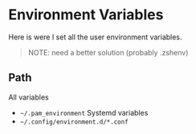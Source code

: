 # Environment Variables

Here is were I set all the user environment variables.

> NOTE: need a better solution (probably .zshenv)

## Path
All variables
- `~/.pam_environment`
Systemd variables
- `~/.config/environment.d/*.conf`
